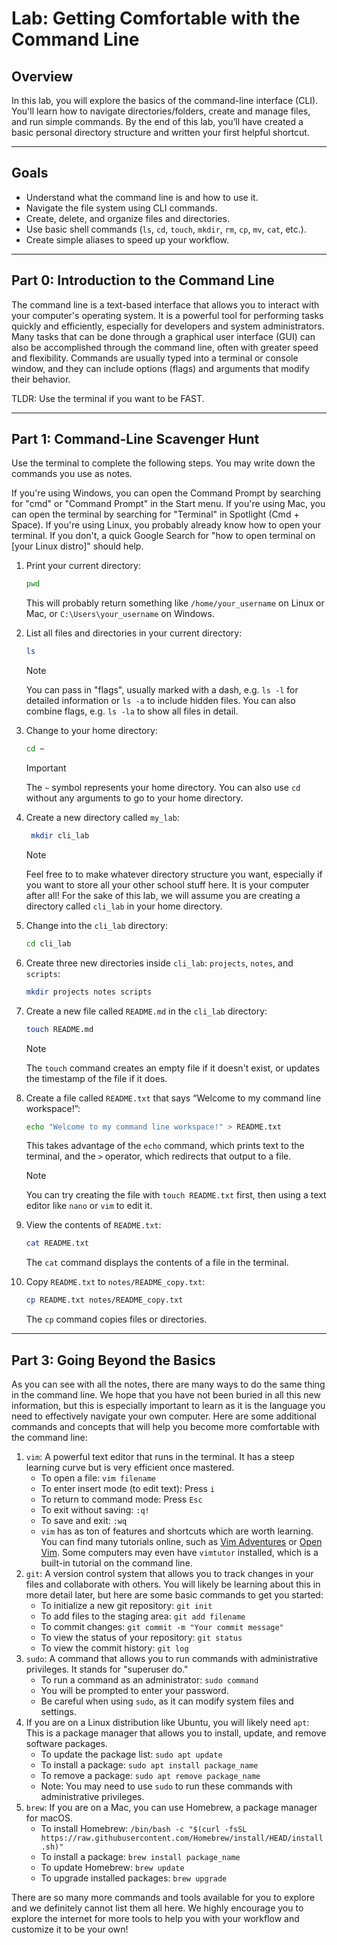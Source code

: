 # Lab: Getting Comfortable with the Command Line

## Overview

In this lab, you will explore the basics of the command-line interface (CLI).
You'll learn how to navigate directories/folders, create and manage files, and run simple commands.
By the end of this lab, you’ll have created a basic personal directory structure and written your first helpful shortcut.

---

## Goals

- Understand what the command line is and how to use it.
- Navigate the file system using CLI commands.
- Create, delete, and organize files and directories.
- Use basic shell commands (`ls`, `cd`, `touch`, `mkdir`, `rm`, `cp`, `mv`, `cat`, etc.).
- Create simple aliases to speed up your workflow.

---

## Part 0: Introduction to the Command Line

The command line is a text-based interface that allows you to interact with your computer's operating system.
It is a powerful tool for performing tasks quickly and efficiently, especially for developers and system administrators.
Many tasks that can be done through a graphical user interface (GUI) can also be accomplished through the command line, often with greater speed and flexibility.
Commands are usually typed into a terminal or console window, and they can include options (flags) and arguments that modify their behavior.

TLDR: Use the terminal if you want to be FAST.

---

## Part 1: Command-Line Scavenger Hunt

Use the terminal to complete the following steps. You may write down the commands you use as notes.

If you're using Windows, you can open the Command Prompt by searching for "cmd" or "Command Prompt" in the Start menu.
If you're using Mac, you can open the terminal by searching for "Terminal" in Spotlight (Cmd + Space).
If you're using Linux, you probably already know how to open your terminal. If you don't, a quick Google Search for "how to open terminal on [your Linux distro]" should help.

1. Print your current directory:

   ```bash
   pwd
   ```

   This will probably return something like `/home/your_username` on Linux or Mac, or `C:\Users\your_username` on Windows.

2. List all files and directories in your current directory:

   ```bash
   ls
   ```

   > [!NOTE]
   > You can pass in "flags", usually marked with a dash, e.g. `ls -l` for detailed information or `ls -a` to include hidden files. You can also combine flags, e.g. `ls -la` to show all files in detail.

3. Change to your home directory:

   ```bash
   cd ~
   ```

   > [!IMPORTANT]
   > The `~` symbol represents your home directory. You can also use `cd` without any arguments to go to your home directory.

4. Create a new directory called `my_lab`:

   ```bash
    mkdir cli_lab
   ```

   > [!NOTE]
   > Feel free to to make whatever directory structure you want, especially if you want to store all your other school stuff here. It is your computer after all! For the sake of this lab, we will assume you are creating a directory called `cli_lab` in your home directory.

5. Change into the `cli_lab` directory:

   ```bash
   cd cli_lab
   ```

6. Create three new directories inside `cli_lab`: `projects`, `notes`, and `scripts`:

   ```bash
   mkdir projects notes scripts
   ```

7. Create a new file called `README.md` in the `cli_lab` directory:

   ```bash
   touch README.md
   ```

   > [!NOTE]
   > The `touch` command creates an empty file if it doesn't exist, or updates the timestamp of the file if it does.

8. Create a file called `README.txt` that says “Welcome to my command line workspace!”:

   ```bash
   echo "Welcome to my command line workspace!" > README.txt
   ```

   This takes advantage of the `echo` command, which prints text to the terminal, and the `>` operator, which redirects that output to a file.

   > [!NOTE]
   > You can try creating the file with `touch README.txt` first, then using a text editor like `nano` or `vim` to edit it.

9. View the contents of `README.txt`:

   ```bash
   cat README.txt
   ```

   The `cat` command displays the contents of a file in the terminal.

10. Copy `README.txt` to `notes/README_copy.txt`:

    ```bash
    cp README.txt notes/README_copy.txt
    ```

    The `cp` command copies files or directories.

---

## Part 3: Going Beyond the Basics

As you can see with all the notes, there are many ways to do the same thing in the command line.
We hope that you have not been buried in all this new information, but this is especially important to learn as it is the language you need to effectively navigate your own computer.
Here are some additional commands and concepts that will help you become more comfortable with the command line:

1. `vim`: A powerful text editor that runs in the terminal. It has a steep learning curve but is very efficient once mastered.
   - To open a file: `vim filename`
   - To enter insert mode (to edit text): Press `i`
   - To return to command mode: Press `Esc`
   - To exit without saving: `:q!`
   - To save and exit: `:wq`
   - `vim` has as ton of features and shortcuts which are worth learning. You can find many tutorials online, such as [Vim Adventures](https://vim-adventures.com/) or [Open Vim](https://www.openvim.com/). Some computers may even have `vimtutor` installed, which is a built-in tutorial on the command line.
2. `git`: A version control system that allows you to track changes in your files and collaborate with others. You will likely be learning about this in more detail later, but here are some basic commands to get you started:
   - To initialize a new git repository: `git init`
   - To add files to the staging area: `git add filename`
   - To commit changes: `git commit -m "Your commit message"`
   - To view the status of your repository: `git status`
   - To view the commit history: `git log`
3. `sudo`: A command that allows you to run commands with administrative privileges. It stands for "superuser do."
   - To run a command as an administrator: `sudo command`
   - You will be prompted to enter your password.
   - Be careful when using `sudo`, as it can modify system files and settings.
4. If you are on a Linux distribution like Ubuntu, you will likely need `apt`: This is a package manager that allows you to install, update, and remove software packages.
   - To update the package list: `sudo apt update`
   - To install a package: `sudo apt install package_name`
   - To remove a package: `sudo apt remove package_name`
   - Note: You may need to use `sudo` to run these commands with administrative privileges.
5. `brew`: If you are on a Mac, you can use Homebrew, a package manager for macOS.
   - To install Homebrew: `/bin/bash -c "$(curl -fsSL https://raw.githubusercontent.com/Homebrew/install/HEAD/install.sh)"`
   - To install a package: `brew install package_name`
   - To update Homebrew: `brew update`
   - To upgrade installed packages: `brew upgrade`

There are so many more commands and tools available for you to explore and we definitely cannot list them all here.
We highly encourage you to explore the internet for more tools to help you with your workflow and customize it to be your own!
